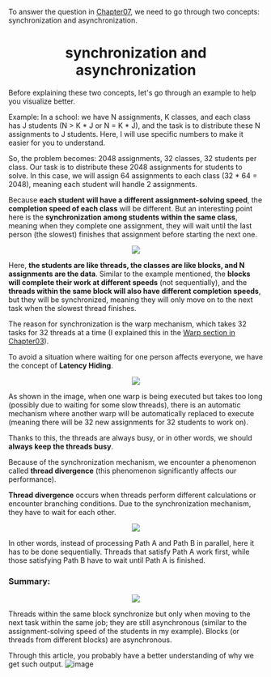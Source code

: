 To answer the question in [Chapter07](https://github.com/CisMine/Parallel-Computing-Cuda-C/tree/main/Chapter07), we need to go through two concepts: synchronization and asynchronization.



<p align="center">
 <h1 align="center">synchronization and asynchronization </h1>
</p>

Before explaining these two concepts, let's go through an example to help you visualize better.

Example:
In a school: we have N assignments, K classes, and each class has J students (N > K * J or N = K * J), and the task is to distribute these N assignments to J students. Here, I will use specific numbers to make it easier for you to understand.

So, the problem becomes: 2048 assignments, 32 classes, 32 students per class. Our task is to distribute these 2048 assignments for students to solve. In this case, we will assign 64 assignments to each class (32 * 64 = 2048), meaning each student will handle 2 assignments.

Because **each student will have a different assignment-solving speed**, the **completion speed of each class** will be different. But an interesting point here is the **synchronization among students within the same class**, meaning when they complete one assignment, they will wait until the last person (the slowest) finishes that assignment before starting the next one.


<p align="center">
  <img src="https://github.com/CisMine/Parallel-Computing-Cuda-C/assets/122800932/4c84107b-9c9b-4e77-ba78-e3066e60d7c8" />
</p>



Here, **the students are like threads, the classes are like blocks, and N assignments are the data**. Similar to the example mentioned, the **blocks will complete their work at different speeds** (not sequentially), and the **threads within the same block will also have different completion speeds**, but they will be synchronized, meaning they will only move on to the next task when the slowest thread finishes.

The reason for synchronization is the warp mechanism, which takes 32 tasks for 32 threads at a time (I explained this in the [Warp section in Chapter03](https://github.com/CisMine/Parallel-Computing-Cuda-C/tree/main/Chapter03)).

To avoid a situation where waiting for one person affects everyone, we have the concept of **Latency Hiding**.

<p align="center">
  <img src="https://github.com/CisMine/Parallel-Computing-Cuda-C/assets/122800932/3eb5f3e3-214f-4f5d-9cc3-165e1bb9dd00" />
</p>



As shown in the image, when one warp is being executed but takes too long (possibly due to waiting for some slow threads), there is an automatic mechanism where another warp will be automatically replaced to execute (meaning there will be 32 new assignments for 32 students to work on).

Thanks to this, the threads are always busy, or in other words, we should **always keep the threads busy**.

Because of the synchronization mechanism, we encounter a phenomenon called **thread divergence** (this phenomenon significantly affects our performance).

**Thread divergence** occurs when threads perform different calculations or encounter branching conditions. Due to the synchronization mechanism, they have to wait for each other.


<p align="center">
  <img src="https://github.com/CisMine/Parallel-Computing-Cuda-C/assets/122800932/ff464d0d-2fda-405a-b062-4cb3fc7eb239" />
</p>


In other words, instead of processing Path A and Path B in parallel, here it has to be done sequentially. Threads that satisfy Path A work first, while those satisfying Path B have to wait until Path A is finished.

### Summary:

<p align="center">
  <img src="https://github.com/CisMine/Parallel-Computing-Cuda-C/assets/122800932/5d30ef57-33cc-40bd-9f2b-729c80631218" />
</p>


Threads within the same block synchronize but only when moving to the next task within the same job; they are still asynchronous (similar to the assignment-solving speed of the students in my example). Blocks (or threads from different blocks) are asynchronous.

Through this article, you probably have a better understanding of why we get such output.
![image](https://github.com/CisMine/Parallel-Computing-Cuda-C/assets/122800932/a4083d4e-3479-4336-ba5a-4fc1bfa03e65)

